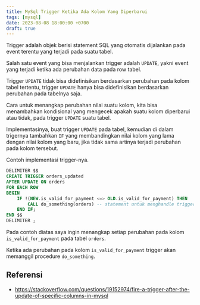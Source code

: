 ```yaml
---
title: MySql Trigger Ketika Ada Kolom Yang Diperbarui
tags: [mysql]
date: 2023-08-08 18:00:00 +0700
draft: true
---
```


Trigger adalah objek berisi statement SQL yang otomatis dijalankan pada event terentu yang terjadi pada suatu tabel.

<!--more-->

Salah satu event yang bisa menjalankan trigger adalah `UPDATE`, yakni event yang terjadi ketika ada perubahan data pada row tabel.

Trigger `UPDATE` tidak bisa didefinisikan berdasarkan perubahan pada kolom tabel tertentu, trigger `UPDATE` hanya bisa didefinisikan berdasarkan perubahan pada tabelnya saja.

Cara untuk menangkap perubahan nilai suatu kolom, kita bisa menambahkan kondisional yang mengecek apakah suatu kolom diperbarui atau tidak, pada trigger `UPDATE` suatu tabel.

Implementasinya, buat trigger `UPDATE` pada tabel, kemudian di dalam trigernya tambahkan `IF` yang membandingkan nilai kolom yang lama dengan nilai kolom yang baru, jika tidak sama artinya terjadi perubahan pada kolom tersebut.

Contoh implementasi trigger-nya.

```sql
DELIMITER $$
CREATE TRIGGER orders_updated
AFTER UPDATE ON orders
FOR EACH ROW
BEGIN
    IF !(NEW.is_valid_for_payment <=> OLD.is_valid_for_payment) THEN
        CALL do_something(orders) -- statement untuk menghandle trigger
    END IF;
END $$
DELIMITER ;
```

Pada contoh diatas saya ingin menangkap setiap perubahan pada kolom `is_valid_for_payment` pada tabel `orders`.

Ketika ada perubahan pada kolom `is_valid_for_payment` trigger akan memanggil procedure `do_something`.

## Referensi

- https://stackoverflow.com/questions/19152974/fire-a-trigger-after-the-update-of-specific-columns-in-mysql